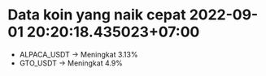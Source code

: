 # Data koin yang naik cepat 2022-09-01 20:20:18.435023+07:00

* ALPACA_USDT -> Meningkat 3.13%
* GTO_USDT -> Meningkat 4.9%
